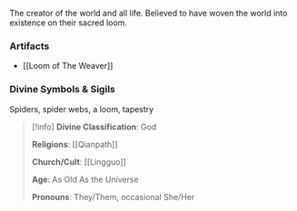 The creator of the world and all life. Believed to have woven the world into existence on their sacred loom.

### Artifacts

- [[Loom of The Weaver]] [](https://www.worldanvil.com/world/item/88663cbd-9ae5-4100-82f9-00242f6da13c/edit)

### Divine Symbols & Sigils

Spiders, spider webs, a loom, tapestry

> [!info]
> **Divine Classification**: God
> 
> **Religions**: [[Qianpath]]
> 
> **Church/Cult**: [[Lingguo]]
> 
> **Age**: As Old As the Universe
> 
> **Pronouns**: They/Them, occasional She/Her